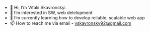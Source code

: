 - 👋 Hi, I’m Vitalii Skavronskyi
- 👀 I’m interested in SW, web delelopment
- 🌱 I’m currently learning how to develop reliable, scalable web app
- 📫 How to reach me via email - vskavronsky92@gmail.com

<!---
vskavronsky/vskavronsky is a ✨ special ✨ repository because its `README.md` (this file) appears on your GitHub profile.
You can click the Preview link to take a look at your changes.
--->
